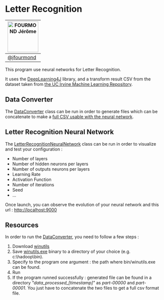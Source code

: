 # Letter Recognition

[<img alt="FOURMOND Jérôme" src="https://avatars2.githubusercontent.com/u/15089371" width="100">](https://github.com/jfourmond) |
------------------------|
[@jfourmond](https://github.com/jfourmond	) |

This program use neural networks for Letter Recognition.

It uses the [DeepLearning4J](https://deeplearning4j.org/) library, and a transform result CSV from the dataset taken from [the UC Irvine Machine Learning Repository](http://archive.ics.uci.edu/ml/).

## Data Converter

The [DataConverter](https://github.com/jfourmond/LetterRecognition/blob/master/src/main/java/converter/DataConverter.java) class can be run in order to generate files which can be concatenate to make a [full CSV usable with the neural network](https://github.com/jfourmond/LetterRecognition/blob/master/src/main/resources/letter-recognition.csv).

## Letter Recognition Neural Network

The [LetterRecognitionNeuralNetwork](https://github.com/jfourmond/LetterRecognition/blob/master/src/main/java/converter/LetterRecognitionNeuralNetwork.java) class can be run in order to visualize and test your configuration :
- Number of layers
- Number of hidden neurons per layers
- Number of outputs neurons per layers
- Learning Rate
- Activation Function
- Number of iterations
- Seed
- ...

Once launch, you can observe the evolution of your neural network and this url : [http://localhost:9000](http://localhost:9000)

## Resources

In order to run the [DataConverter](https://github.com/jfourmond/LetterRecognition/blob/master/src/main/java/converter/DataConverter.java), you need to follow a few steps :
1. Download [winutils](https://github.com/steveloughran/winutils/blob/master/hadoop-2.7.1/bin/winutils.exe)
2. Save [winutils.exe](https://github.com/steveloughran/winutils/blob/master/hadoop-2.7.1/bin/winutils.exe) binary to a directory of your choice (e.g. c:\hadoop\bin).
3. Specify to the program one argument : the path where bin/winutils.exe can be found.
4. Run
5. If the program runned successfully : generated file can be found in a directory *"data_processed\_[timestamp]"* as *part-00000* and *part-00001*. You just have to concatenate the two files to get a full csv format file.
